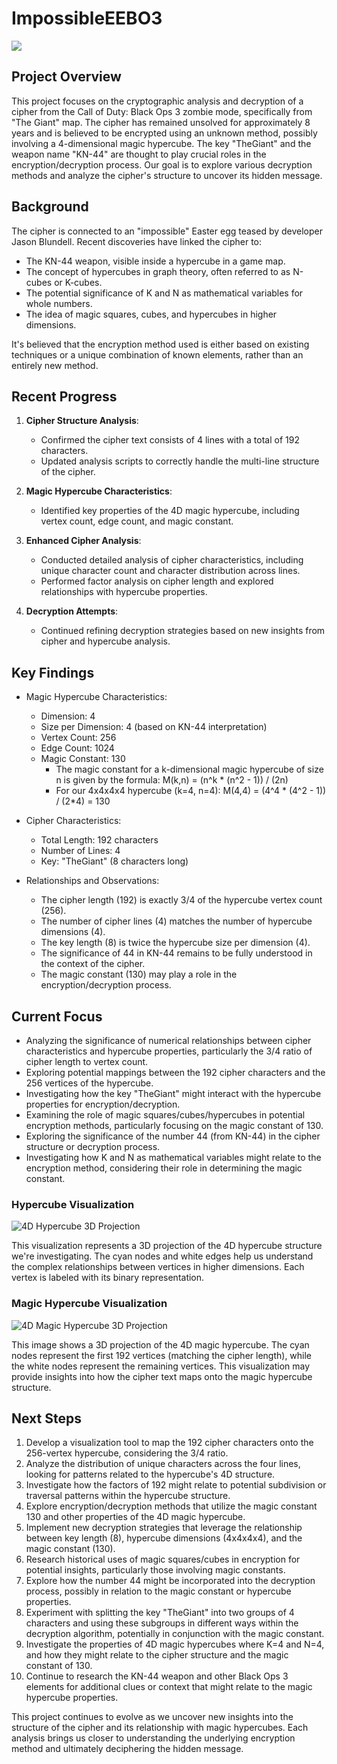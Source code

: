 # ImpossibleEEBO3

![](ImpossibleEEBO3.png)

## Project Overview

This project focuses on the cryptographic analysis and decryption of a cipher from the Call of Duty: Black Ops 3 zombie mode, specifically from "The Giant" map. The cipher has remained unsolved for approximately 8 years and is believed to be encrypted using an unknown method, possibly involving a 4-dimensional magic hypercube. The key "TheGiant" and the weapon name "KN-44" are thought to play crucial roles in the encryption/decryption process. Our goal is to explore various decryption methods and analyze the cipher's structure to uncover its hidden message.

## Background

The cipher is connected to an "impossible" Easter egg teased by developer Jason Blundell. Recent discoveries have linked the cipher to:

- The KN-44 weapon, visible inside a hypercube in a game map.
- The concept of hypercubes in graph theory, often referred to as N-cubes or K-cubes.
- The potential significance of K and N as mathematical variables for whole numbers.
- The idea of magic squares, cubes, and hypercubes in higher dimensions.

It's believed that the encryption method used is either based on existing techniques or a unique combination of known elements, rather than an entirely new method.

## Recent Progress

1. **Cipher Structure Analysis**:
   - Confirmed the cipher text consists of 4 lines with a total of 192 characters.
   - Updated analysis scripts to correctly handle the multi-line structure of the cipher.

2. **Magic Hypercube Characteristics**:
   - Identified key properties of the 4D magic hypercube, including vertex count, edge count, and magic constant.

3. **Enhanced Cipher Analysis**:
   - Conducted detailed analysis of cipher characteristics, including unique character count and character distribution across lines.
   - Performed factor analysis on cipher length and explored relationships with hypercube properties.

4. **Decryption Attempts**:
   - Continued refining decryption strategies based on new insights from cipher and hypercube analysis.

## Key Findings

- Magic Hypercube Characteristics:
  - Dimension: 4
  - Size per Dimension: 4 (based on KN-44 interpretation)
  - Vertex Count: 256
  - Edge Count: 1024
  - Magic Constant: 130
    - The magic constant for a k-dimensional magic hypercube of size n is given by the formula:
      M(k,n) = (n^k * (n^2 - 1)) / (2n)
    - For our 4x4x4x4 hypercube (k=4, n=4): M(4,4) = (4^4 * (4^2 - 1)) / (2*4) = 130
- Cipher Characteristics:
  - Total Length: 192 characters
  - Number of Lines: 4
  - Key: "TheGiant" (8 characters long)

- Relationships and Observations:
  - The cipher length (192) is exactly 3/4 of the hypercube vertex count (256).
  - The number of cipher lines (4) matches the number of hypercube dimensions (4).
  - The key length (8) is twice the hypercube size per dimension (4).
  - The significance of 44 in KN-44 remains to be fully understood in the context of the cipher.
  - The magic constant (130) may play a role in the encryption/decryption process.

## Current Focus

- Analyzing the significance of numerical relationships between cipher characteristics and hypercube properties, particularly the 3/4 ratio of cipher length to vertex count.
- Exploring potential mappings between the 192 cipher characters and the 256 vertices of the hypercube.
- Investigating how the key "TheGiant" might interact with the hypercube properties for encryption/decryption.
- Examining the role of magic squares/cubes/hypercubes in potential encryption methods, particularly focusing on the magic constant of 130.
- Exploring the significance of the number 44 (from KN-44) in the cipher structure or decryption process.
- Investigating how K and N as mathematical variables might relate to the encryption method, considering their role in determining the magic constant.

### Hypercube Visualization

![4D Hypercube 3D Projection](hypercube_projection.png)

This visualization represents a 3D projection of the 4D hypercube structure we're investigating. The cyan nodes and white edges help us understand the complex relationships between vertices in higher dimensions. Each vertex is labeled with its binary representation.

### Magic Hypercube Visualization

![4D Magic Hypercube 3D Projection](magic_hypercube_projection.png)

This image shows a 3D projection of the 4D magic hypercube. The cyan nodes represent the first 192 vertices (matching the cipher length), while the white nodes represent the remaining vertices. This visualization may provide insights into how the cipher text maps onto the magic hypercube structure.

## Next Steps

1. Develop a visualization tool to map the 192 cipher characters onto the 256-vertex hypercube, considering the 3/4 ratio.
2. Analyze the distribution of unique characters across the four lines, looking for patterns related to the hypercube's 4D structure.
3. Investigate how the factors of 192 might relate to potential subdivision or traversal patterns within the hypercube structure.
4. Explore encryption/decryption methods that utilize the magic constant 130 and other properties of the 4D magic hypercube.
5. Implement new decryption strategies that leverage the relationship between key length (8), hypercube dimensions (4x4x4x4), and the magic constant (130).
6. Research historical uses of magic squares/cubes in encryption for potential insights, particularly those involving magic constants.
7. Explore how the number 44 might be incorporated into the decryption process, possibly in relation to the magic constant or hypercube properties.
8. Experiment with splitting the key "TheGiant" into two groups of 4 characters and using these subgroups in different ways within the decryption algorithm, potentially in conjunction with the magic constant.
9. Investigate the properties of 4D magic hypercubes where K=4 and N=4, and how they might relate to the cipher structure and the magic constant of 130.
10. Continue to research the KN-44 weapon and other Black Ops 3 elements for additional clues or context that might relate to the magic hypercube properties.

This project continues to evolve as we uncover new insights into the structure of the cipher and its relationship with magic hypercubes. Each analysis brings us closer to understanding the underlying encryption method and ultimately deciphering the hidden message.

